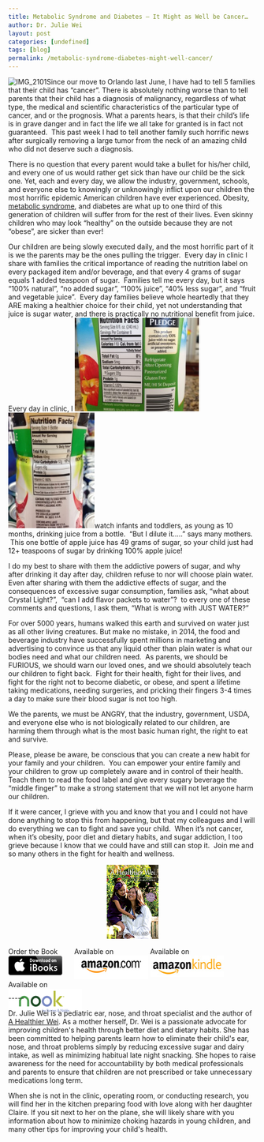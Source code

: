 ```yaml
---
title: Metabolic Syndrome and Diabetes – It Might as Well be Cancer…
author: Dr. Julie Wei
layout: post
categories: [undefined]
tags: [blog]
permalink: /metabolic-syndrome-diabetes-might-well-cancer/
---
```

<img class="alignleft  wp-image-1071" src="/wp-content/uploads/2014/10/img_2101-300x300.jpg" alt="IMG_2101" width="193" height="193" />Since our move to Orlando last June, I have had to tell 5 families that their child has “cancer”. There is absolutely nothing worse than to tell parents that their child has a diagnosis of malignancy, regardless of what type, the medical and scientific characteristics of the particular type of cancer, and or the prognosis. What a parents hears, is that their child’s life is in grave danger and in fact the life we all take for granted is in fact not guaranteed.  This past week I had to tell another family such horrific news after surgically removing a large tumor from the neck of an amazing child who did not deserve such a diagnosis.

There is no question that every parent would take a bullet for his/her child, and every one of us would rather get sick than have our child be the sick one. Yet, each and every day, we allow the industry, government, schools, and everyone else to knowingly or unknowingly inflict upon our children the most horrific epidemic American children have ever experienced. Obesity, [metabolic syndrome][1], and diabetes are what up to one third of this generation of children will suffer from for the rest of their lives. Even skinny children who may look “healthy” on the outside because they are not “obese”, are sicker than ever!

Our children are being slowly executed daily, and the most horrific part of it is we the parents may be the ones pulling the trigger.  Every day in clinic I share with families the critical importance of reading the nutrition label on every packaged item and/or beverage, and that every 4 grams of sugar equals 1 added teaspoon of sugar.  Families tell me every day, but it says “100% natural”, “no added sugar”, “100% juice”, “40% less sugar”, and “fruit and vegetable juice”.  Every day families believe whole heartedly that they ARE making a healthier choice for their child, yet not understanding that juice is sugar water, and there is practically no nutritional benefit from juice. Every day in clinic, I <img class="alignleft  wp-image-1124" src="/wp-content/uploads/2014/10/IMG_0315-300x225.jpg" alt="IMG_0315" width="252" height="189" /> <img class="alignleft  wp-image-1125" src="/wp-content/uploads/2014/10/IMG_1383-225x300.jpg" alt="IMG_1383" width="175" height="234" />watch infants and toddlers, as young as 10 months, drinking juice from a bottle.  “But I dilute it…..” says many mothers.  This one bottle of apple juice has 49 grams of sugar, so your child just had 12+ teaspoons of sugar by drinking 100% apple juice!

I do my best to share with them the addictive powers of sugar, and why after drinking it day after day, children refuse to nor will choose plain water.  Even after sharing with them the addictive effects of sugar, and the consequences of excessive sugar consumption, families ask, “what about Crystal Light?”,  “can I add flavor packets to water”?  to every one of these comments and questions, I ask them, “What is wrong with JUST WATER?”

For over 5000 years, humans walked this earth and survived on water just as all other living creatures. But make no mistake, in 2014, the food and beverage industry have successfully spent millions in marketing and advertising to convince us that any liquid other than plain water is what our bodies need and what our children need.  As parents, we should be FURIOUS, we should warn our loved ones, and we should absolutely teach our children to fight back.  Fight for their health, fight for their lives, and fight for the right not to become diabetic, or obese, and spent a lifetime taking medications, needing surgeries, and pricking their fingers 3-4 times a day to make sure their blood sugar is not too high.

We the parents, we must be ANGRY, that the industry, government, USDA, and everyone else who is not biologically related to our children, are harming them through what is the most basic human right, the right to eat and survive.

Please, please be aware, be conscious that you can create a new habit for your family and your children.  You can empower your entire family and your children to grow up completely aware and in control of their health.  Teach them to read the food label and give every sugary beverage the “middle finger” to make a strong statement that we will not let anyone harm our children.

If it were cancer, I grieve with you and know that you and I could not have done anything to stop this from happening, but that my colleagues and I will do everything we can to fight and save your child.  When it’s not cancer, when it’s obesity, poor diet and dietary habits, and sugar addiction, I too grieve because I know that we could have and still can stop it.  Join me and so many others in the fight for health and wellness.

<span style="width:105px;display:table;margin:0 auto;"><a href="the-book/"><img src="/wp-content/uploads/2014/04/AHealthierWei_cover_150.png" /></a></span>

<p style="height:80px">
  <span style="width:130px;display:inline-block;vertical-align:top;"> Order the Book <a href="https://itunes.apple.com/us/book/a-healthier-wei/id806784060?ls=1&mt=11#" target="_blank" > <img class="size-full wp-image-944" alt="Apple iBooks" title="Apple iBooks" src="/wp-content/uploads/2014/02/Download_on_iBooks_Badge_US-UK_110x40_090513.png" width="110" height="40" /></a> </span> <span style="width:150px;display:inline-block;vertical-align:top;">Available on <a href="http://amzn.to/1fSNqeb" target="_blank" > <img class="size-full wp-image-945" alt="Amazon.com" title="Amazon.com" src="/wp-content/uploads/2014/02/amazon_com_logo_160.jpg" width="160" height="47" /> </a> </span> <span  style="width:150px;display:inline-block;vertical-align:top;">Available on <a href="http://amzn.to/1eHEfNl" target="_blank" > <img class="size-full wp-image-946" alt="Amazon Kindle" title="Amazon Kindle" src="/wp-content/uploads/2014/02/kindle_logo_160.jpg" width="160" height="43" /> </a> </span> <span style="width:150px;display:inline-block;vertical-align:top;">Available on <a href="http://www.barnesandnoble.com/w/a-healthier-wei-julie-wei/1118260302?ean=2940148244592&itm=1&usri=2940148244592" target="_blank" > <img class="size-full wp-image-947" alt="Nook" title="Nook" src="/wp-content/uploads/2014/02/nook_logo_160.png" width="160" height="52" /></a> </span>
</p>

\-----

Dr. Julie Wei is a pediatric ear, nose, and throat specialist and the author of [A Healthier Wei][2]. As a mother herself, Dr. Wei is a passionate advocate for improving children's health through better diet and dietary habits. She has been committed to helping parents learn how to eliminate their child's ear, nose, and throat problems simply by reducing excessive sugar and dairy intake, as well as minimizing habitual late night snacking. She hopes to raise awareness for the need for accountability by both medical professionals and parents to ensure that children are not prescribed or take unnecessary medications long term. 

When she is not in the clinic, operating room, or conducting research, you will find her in the kitchen preparing food with love along with her daughter Claire. If you sit next to her on the plane, she will likely share with you information about how to minimize choking hazards in young children, and many other tips for improving your child's health.

 [1]: http://kidshealth.org/parent/medical/endocrine/metabolic_syndrome.html
 [2]: the-book